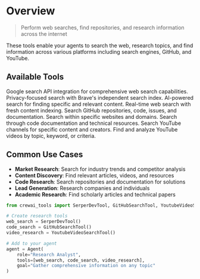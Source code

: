 # Overview

> Perform web searches, find repositories, and research information across the internet

These tools enable your agents to search the web, research topics, and find information across various platforms including search engines, GitHub, and YouTube.

## **Available Tools**

<CardGroup cols={2}>
  <Card title="Serper Dev Tool" icon="google" href="/tools/search-research/serperdevtool">
    Google search API integration for comprehensive web search capabilities.
  </Card>

  <Card title="Brave Search Tool" icon="shield" href="/tools/search-research/bravesearchtool">
    Privacy-focused search with Brave's independent search index.
  </Card>

  <Card title="Exa Search Tool" icon="magnifying-glass" href="/tools/search-research/exasearchtool">
    AI-powered search for finding specific and relevant content.
  </Card>

  <Card title="LinkUp Search Tool" icon="link" href="/tools/search-research/linkupsearchtool">
    Real-time web search with fresh content indexing.
  </Card>

  <Card title="GitHub Search Tool" icon="github" href="/tools/search-research/githubsearchtool">
    Search GitHub repositories, code, issues, and documentation.
  </Card>

  <Card title="Website Search Tool" icon="globe" href="/tools/search-research/websitesearchtool">
    Search within specific websites and domains.
  </Card>

  <Card title="Code Docs Search Tool" icon="code" href="/tools/search-research/codedocssearchtool">
    Search through code documentation and technical resources.
  </Card>

  <Card title="YouTube Channel Search" icon="youtube" href="/tools/search-research/youtubechannelsearchtool">
    Search YouTube channels for specific content and creators.
  </Card>

  <Card title="YouTube Video Search" icon="play" href="/tools/search-research/youtubevideosearchtool">
    Find and analyze YouTube videos by topic, keyword, or criteria.
  </Card>
</CardGroup>

## **Common Use Cases**

* **Market Research**: Search for industry trends and competitor analysis
* **Content Discovery**: Find relevant articles, videos, and resources
* **Code Research**: Search repositories and documentation for solutions
* **Lead Generation**: Research companies and individuals
* **Academic Research**: Find scholarly articles and technical papers

```python
from crewai_tools import SerperDevTool, GitHubSearchTool, YoutubeVideoSearchTool

# Create research tools
web_search = SerperDevTool()
code_search = GitHubSearchTool()  
video_research = YoutubeVideoSearchTool()

# Add to your agent
agent = Agent(
    role="Research Analyst",
    tools=[web_search, code_search, video_research],
    goal="Gather comprehensive information on any topic"
)
```